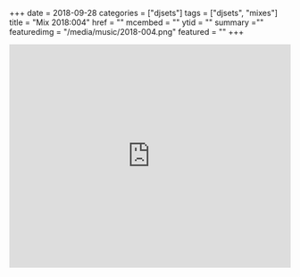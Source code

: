 +++
date = 2018-09-28
categories = ["djsets"]
tags = ["djsets", "mixes"]
title = "Mix 2018:004"
href = ""
mcembed = ""
ytid = ""
summary =""
featuredimg = "/media/music/2018-004.png"
featured = ""
+++

<div class="mix"><div class="embed" >
  <iframe width="100%" height="400" src="https://www.mixcloud.com/widget/iframe/?dark=1&feed=%2Fdjkonigi%2F2018-004-beats-on-the-boat-at-sunset%2F" frameborder="0" ></iframe>
</div></div>
